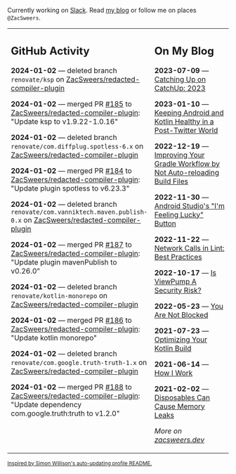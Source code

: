 Currently working on [Slack](https://slack.com/). Read [my blog](https://zacsweers.dev/) or follow me on places `@ZacSweers`.

<table><tr><td valign="top" width="60%">

## GitHub Activity
<!-- githubActivity starts -->
**2024-01-02** — deleted branch `renovate/ksp` on [ZacSweers/redacted-compiler-plugin](https://github.com/ZacSweers/redacted-compiler-plugin)

**2024-01-02** — merged PR [#185](https://github.com/ZacSweers/redacted-compiler-plugin/pull/185) to [ZacSweers/redacted-compiler-plugin](https://github.com/ZacSweers/redacted-compiler-plugin): "Update ksp to v1.9.22-1.0.16"

**2024-01-02** — deleted branch `renovate/com.diffplug.spotless-6.x` on [ZacSweers/redacted-compiler-plugin](https://github.com/ZacSweers/redacted-compiler-plugin)

**2024-01-02** — merged PR [#184](https://github.com/ZacSweers/redacted-compiler-plugin/pull/184) to [ZacSweers/redacted-compiler-plugin](https://github.com/ZacSweers/redacted-compiler-plugin): "Update plugin spotless to v6.23.3"

**2024-01-02** — deleted branch `renovate/com.vanniktech.maven.publish-0.x` on [ZacSweers/redacted-compiler-plugin](https://github.com/ZacSweers/redacted-compiler-plugin)

**2024-01-02** — merged PR [#187](https://github.com/ZacSweers/redacted-compiler-plugin/pull/187) to [ZacSweers/redacted-compiler-plugin](https://github.com/ZacSweers/redacted-compiler-plugin): "Update plugin mavenPublish to v0.26.0"

**2024-01-02** — deleted branch `renovate/kotlin-monorepo` on [ZacSweers/redacted-compiler-plugin](https://github.com/ZacSweers/redacted-compiler-plugin)

**2024-01-02** — merged PR [#186](https://github.com/ZacSweers/redacted-compiler-plugin/pull/186) to [ZacSweers/redacted-compiler-plugin](https://github.com/ZacSweers/redacted-compiler-plugin): "Update kotlin monorepo"

**2024-01-02** — deleted branch `renovate/com.google.truth-truth-1.x` on [ZacSweers/redacted-compiler-plugin](https://github.com/ZacSweers/redacted-compiler-plugin)

**2024-01-02** — merged PR [#188](https://github.com/ZacSweers/redacted-compiler-plugin/pull/188) to [ZacSweers/redacted-compiler-plugin](https://github.com/ZacSweers/redacted-compiler-plugin): "Update dependency com.google.truth:truth to v1.2.0"
<!-- githubActivity ends -->
</td><td valign="top" width="40%">

## On My Blog
<!-- blog starts -->
**2023-07-09** — [Catching Up on CatchUp: 2023](https://www.zacsweers.dev/catching-up-on-catchup-2023/)

**2023-01-10** — [Keeping Android and Kotlin Healthy in a Post-Twitter World](https://www.zacsweers.dev/keeping-android-healthy/)

**2022-12-19** — [Improving Your Gradle Workflow by Not Auto-reloading Build Files](https://www.zacsweers.dev/improving-your-workflow-by-not-auto-reloading-build-files/)

**2022-11-30** — [Android Studio's "I'm Feeling Lucky" Button](https://www.zacsweers.dev/android-studios-im-feeling-lucky-button/)

**2022-11-22** — [Network Calls in Lint: Best Practices](https://www.zacsweers.dev/network-calls-in-lint-best-practices/)

**2022-10-17** — [Is ViewPump A Security Risk?](https://www.zacsweers.dev/is-viewpump-a-security-risk/)

**2022-05-23** — [You Are Not Blocked](https://www.zacsweers.dev/you-are-not-blocked/)

**2021-07-23** — [Optimizing Your Kotlin Build](https://www.zacsweers.dev/optimizing-your-kotlin-build/)

**2021-06-14** — [How I Work](https://www.zacsweers.dev/how-i-work/)

**2021-02-02** — [Disposables Can Cause Memory Leaks](https://www.zacsweers.dev/disposables-can-cause-memory-leaks/)
<!-- blog ends -->
_More on [zacsweers.dev](https://zacsweers.dev/)_
</td></tr></table>

<sub><a href="https://simonwillison.net/2020/Jul/10/self-updating-profile-readme/">Inspired by Simon Willison's auto-updating profile README.</a></sub>